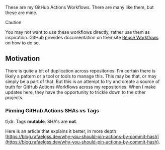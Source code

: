 These are my GitHub Actions Workflows. There are many like them, but these are mine.

> [!CAUTION]
> You may not want to use these workflows directly, rather use them as inspiration.
> GitHub provides documentation on their site [Reuse Workflows](https://docs.github.com/en/actions/sharing-automations/reusing-workflows) on how to do so.

## Motivation

There is quite a bit of duplication across repositories. I'm certain there is likely a pattern or a tool or tools to manage this. This may be that, or may simply be a part of that. But this is an attempt to try and create a source of truth for GitHub Actions Workflows across my repositories. When I make updates here, they have the opportunity to trickle down to the other projects.

### Pinning GitHub Actions SHAs vs Tags

tl;dr: Tags **mutable**. SHA's are **not**.

Here is an article that explains it better, in more depth [https://blog.rafaelgss.dev/why-you-should-pin-actions-by-commit-hash](https://blog.rafaelgss.dev/why-you-should-pin-actions-by-commit-hash).
